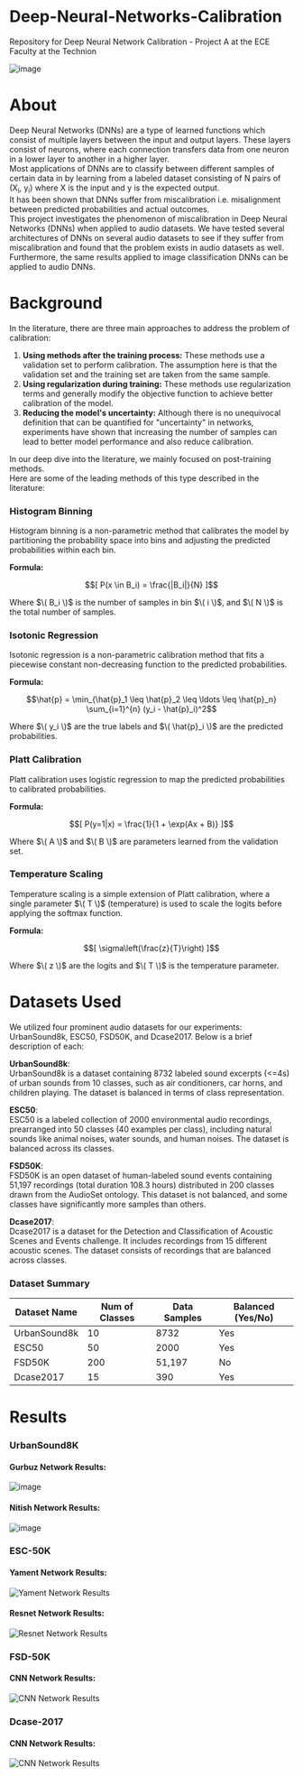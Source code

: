 # Deep-Neural-Networks-Calibration
Repository for Deep Neural Network Calibration - Project A at the ECE Faculty at the Technion

![image](https://github.com/avichayyy/Deep-Neural-Networks-Calibration/assets/129785797/9201769a-802a-4847-8584-aa45a09d2cf6)

# About
Deep Neural Networks (DNNs) are a type of learned functions which consist of multiple layers between the input and output layers. These layers consist of neurons, where each connection transfers data from one neuron in a lower layer to another in a higher layer. <br>
Most applications of DNNs are to classify between different samples of certain data in by learning from a labeled dataset consisting of N pairs of (X<sub>i</sub>, y<sub>i</sub>) where X is the input and y is the expected output. <br>
It has been shown that DNNs suffer from miscalibration i.e. misalignment between predicted probabilities and actual outcomes. <br>
This project investigates the phenomenon of miscalibration in Deep Neural Networks (DNNs) when applied to audio datasets.
We have tested several architectures of DNNs on several audio datasets to see if they suffer from miscalibration and found that the problem exists in audio datasets as well. Furthermore, the same results applied to image classification DNNs can be applied to audio DNNs. <br>

# Background

In the literature, there are three main approaches to address the problem of calibration:
1. **Using methods after the training process:** These methods use a validation set to perform calibration. The assumption here is that the validation set and the training set are taken from the same sample.
2. **Using regularization during training:** These methods use regularization terms and generally modify the objective function to achieve better calibration of the model.
3. **Reducing the model's uncertainty:** Although there is no unequivocal definition that can be quantified for "uncertainty" in networks, experiments have shown that increasing the number of samples can lead to better model performance and also reduce calibration.

In our deep dive into the literature, we mainly focused on post-training methods. <br>
Here are some of the leading methods of this type described in the literature:

### Histogram Binning

Histogram binning is a non-parametric method that calibrates the model by partitioning the probability space into bins and adjusting the predicted probabilities within each bin.

**Formula:**
```math
[ P(x \in B_i) = \frac{|B_i|}{N} ]
```
Where $\( B_i \)$ is the number of samples in bin $\( i \)$, and $\( N \)$ is the total number of samples.

### Isotonic Regression

Isotonic regression is a non-parametric calibration method that fits a piecewise constant non-decreasing function to the predicted probabilities.

**Formula:**
```math
\hat{p} = \min_{\hat{p}_1 \leq \hat{p}_2 \leq \ldots \leq \hat{p}_n} \sum_{i=1}^{n} (y_i - \hat{p}_i)^2
```
Where $\( y_i \)$ are the true labels and $\( \hat{p}_i \)$ are the predicted probabilities.

### Platt Calibration

Platt calibration uses logistic regression to map the predicted probabilities to calibrated probabilities.

**Formula:**
```math
[ P(y=1|x) = \frac{1}{1 + \exp(Ax + B)} ]
```
Where $\( A \)$ and $\( B \)$ are parameters learned from the validation set.

### Temperature Scaling

Temperature scaling is a simple extension of Platt calibration, where a single parameter $\( T \)$ (temperature) is used to scale the logits before applying the softmax function.

**Formula:**
```math
[ \sigma\left(\frac{z}{T}\right) ]
```
Where $\( z \)$ are the logits and $\( T \)$ is the temperature parameter.

# Datasets Used

We utilized four prominent audio datasets for our experiments: UrbanSound8k, ESC50, FSD50K, and Dcase2017. Below is a brief description of each:

**UrbanSound8k**:  
UrbanSound8k is a dataset containing 8732 labeled sound excerpts (<=4s) of urban sounds from 10 classes, such as air conditioners, car horns, and children playing. The dataset is balanced in terms of class representation.

**ESC50**:  
ESC50 is a labeled collection of 2000 environmental audio recordings, prearranged into 50 classes (40 examples per class), including natural sounds like animal noises, water sounds, and human noises. The dataset is balanced across its classes.

**FSD50K**:  
FSD50K is an open dataset of human-labeled sound events containing 51,197 recordings (total duration 108.3 hours) distributed in 200 classes drawn from the AudioSet ontology. This dataset is not balanced, and some classes have significantly more samples than others.

**Dcase2017**:  
Dcase2017 is a dataset for the Detection and Classification of Acoustic Scenes and Events challenge. It includes recordings from 15 different acoustic scenes. The dataset consists of recordings that are balanced across classes.

### Dataset Summary

| Dataset Name  | Num of Classes | Data Samples | Balanced (Yes/No) |
|---------------|----------------|--------------|-------------------|
| UrbanSound8k  | 10             | 8732         | Yes               |
| ESC50         | 50             | 2000         | Yes               |
| FSD50K        | 200            | 51,197       | No                |
| Dcase2017     | 15             | 390          | Yes               |

# Results

### UrbanSound8K

#### Gurbuz Network Results:

![image](https://github.com/avichayyy/Deep-Neural-Networks-Calibration/assets/129785797/e77d112b-0e3a-40b1-b415-efd4964d6d43)


#### Nitish Network Results:

![image](https://github.com/avichayyy/Deep-Neural-Networks-Calibration/assets/129785797/72d29c49-59d2-48db-a05f-91bbfbe4ffee)


### ESC-50K

#### Yament Network Results:

![Yament Network Results](path/to/your/image3.png)

#### Resnet Network Results:

![Resnet Network Results](path/to/your/image4.png)

### FSD-50K

#### CNN Network Results:

![CNN Network Results](path/to/your/image5.png)

### Dcase-2017

#### CNN Network Results:

![CNN Network Results](path/to/your/image6.png)


